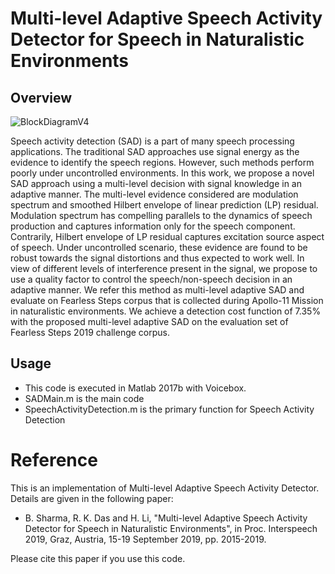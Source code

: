 # Multi-level Adaptive Speech Activity Detector for Speech in Naturalistic Environments

## Overview

![BlockDiagramV4](https://user-images.githubusercontent.com/49261836/64412497-0ce3cf80-d0c2-11e9-9c82-5ba2f77c496e.png)

Speech activity detection (SAD) is a part of many speech processing applications. The traditional SAD approaches use signal energy as the evidence to identify the speech regions. However, such methods perform poorly under uncontrolled environments. In this work, we propose a novel SAD approach using a multi-level decision with signal knowledge in an adaptive manner. The multi-level evidence considered are modulation spectrum and smoothed Hilbert envelope of linear prediction (LP) residual. Modulation spectrum has compelling parallels to the dynamics of speech production and captures information only for the speech component. Contrarily, Hilbert envelope of LP residual captures excitation source aspect of speech. Under uncontrolled scenario, these evidence are found to be robust towards the signal distortions and thus expected to work well. In view of different levels of interference present in the signal, we propose to use a quality factor to control the speech/non-speech decision in an adaptive manner. We refer this method as multi-level adaptive SAD and evaluate on Fearless Steps corpus that is collected during Apollo-11 Mission in naturalistic environments. We achieve a detection cost function of 7.35% with
the proposed multi-level adaptive SAD on the evaluation set of Fearless Steps 2019 challenge corpus.

## Usage
- This code is executed in Matlab 2017b with Voicebox.
- SADMain.m is the main code
- SpeechActivityDetection.m is the primary function for Speech Activity Detection


# Reference

This is an implementation of Multi-level Adaptive Speech Activity Detector. Details are given in the following paper:

- B. Sharma, R. K. Das and H. Li, "Multi-level Adaptive Speech Activity Detector for Speech in Naturalistic Environments", in Proc. Interspeech 2019, Graz, Austria, 15-19 September 2019, pp. 2015-2019.

Please cite this paper if you use this code.

